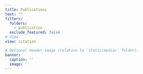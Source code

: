 ```yaml
---
title: Publications
text: ""
filters:
  folders:
    - publication
  exclude_featured: false
# View.
view: citation

# Optional header image (relative to `static/media/` folder).
banner:
  caption: ''
  image: ''
---
```

